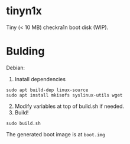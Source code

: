 # tinyn1x
Tiny (< 10 MB) checkra1n boot disk (WIP).

# Bulding
Debian:
1. Inatall dependencies

```
sudo apt build-dep linux-source
sudo apt install mkisofs syslinux-utils wget
```

2. Modify variables at top of build.sh if needed.
3. Build!

```
sudo build.sh
```

The generated boot image is at `boot.img`
